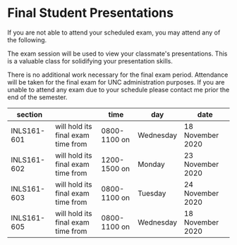 # Final Student Presentations

If you are not able to attend your scheduled exam, you may attend any of the following.

The exam session will be used to view your classmate's presentations. This is a valuable class for solidifying
your presentation skills.

There is no additional work necessary for the final exam period. Attendance will be taken for the final exam for UNC administration purposes. If you are unable to attend any exam due to your schedule please contact me prior the end of the semester.

section     |                                    | time         | day       | date
---         | ---                                |---           |---        |---
INLS161-601 | will hold its final exam time from | 0800-1100 on | Wednesday | 18 November 2020
INLS161-602 | will hold its final exam time from | 1200-1500 on | Monday    | 23 November 2020
INLS161-603 | will hold its final exam time from | 0800-1100 on | Tuesday   | 24 November 2020
INLS161-605 | will hold its final exam time from | 0800-1100 on | Wednesday | 18 November 2020
